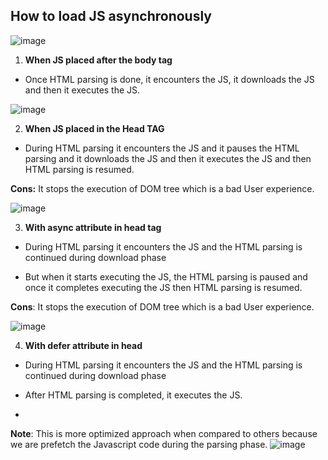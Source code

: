 ## How to load JS asynchronously


![image](https://github.com/venkatdas/Interview_prep/assets/43024084/2b1f964b-4f7b-40a0-a274-a310f9458265)



1. **When JS placed after the body tag**

- Once HTML parsing is done, it encounters the JS, it downloads the JS and then it executes the JS.

![image](https://github.com/venkatdas/Interview_prep/assets/43024084/6f727f20-7863-4804-b221-a7d590d82c83)


2. **When JS placed in the Head TAG**

- During HTML parsing it encounters the JS and it pauses the HTML parsing and it downloads the JS and then it executes the JS and then HTML parsing is resumed.

**Cons:** It stops the execution of DOM tree which is a bad User experience.

![image](https://github.com/venkatdas/Interview_prep/assets/43024084/0a182ab1-329e-49d4-bf79-a78ffa34430d)


3. **With async attribute in head tag**

- During HTML parsing it encounters the JS and the HTML parsing is continued during download phase

- But when it starts executing the JS, the HTML parsing is paused and once it completes executing the JS then HTML parsing is resumed.

**Cons**: It stops the execution of DOM tree which is a bad User experience.

![image](https://github.com/venkatdas/Interview_prep/assets/43024084/d529d756-8e83-4261-b670-398419b90334)

4. **With defer attribute in head**

- During HTML parsing it encounters the JS and the HTML parsing is continued during download phase

- After HTML parsing is completed, it executes the JS.
- 
**Note**: This is more optimized approach when compared to others because we are prefetch the Javascript code during the parsing phase.
![image](https://github.com/venkatdas/Interview_prep/assets/43024084/081d42ea-9e90-4c26-807a-bb5fa034a0f7)



